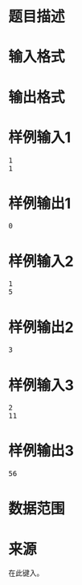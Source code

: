 

# 题目描述



# 输入格式



# 输出格式



# 样例输入1


<pre>1
1
</pre>

# 样例输出1


<pre>0
</pre>

# 样例输入2


<pre>1
5
</pre>

# 样例输出2


<pre>3
</pre>

# 样例输入3


<pre>2
11
</pre>

# 样例输出3


<pre>56
</pre>

# 数据范围



# 来源


<p>
在此键入。
</p>
